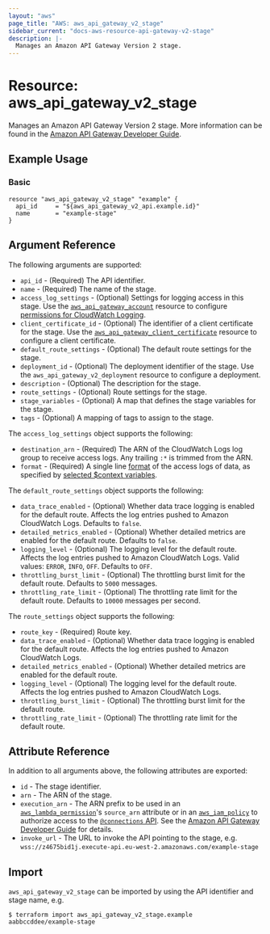 ```yaml
---
layout: "aws"
page_title: "AWS: aws_api_gateway_v2_stage"
sidebar_current: "docs-aws-resource-api-gateway-v2-stage"
description: |-
  Manages an Amazon API Gateway Version 2 stage.
---
```


# Resource: aws_api_gateway_v2_stage

Manages an Amazon API Gateway Version 2 stage.
More information can be found in the [Amazon API Gateway Developer Guide](https://docs.aws.amazon.com/apigateway/latest/developerguide/apigateway-websocket-api.html).

## Example Usage

### Basic

```hcl
resource "aws_api_gateway_v2_stage" "example" {
  api_id     = "${aws_api_gateway_v2_api.example.id}"
  name       = "example-stage"
}
```

## Argument Reference

The following arguments are supported:

* `api_id` - (Required) The API identifier.
* `name` - (Required) The name of the stage.
* `access_log_settings` - (Optional) Settings for logging access in this stage.
Use the [`aws_api_gateway_account`](/docs/providers/aws/r/api_gateway_account.html) resource to configure [permissions for CloudWatch Logging](https://docs.aws.amazon.com/apigateway/latest/developerguide/set-up-logging.html#set-up-access-logging-permissions).
* `client_certificate_id` - (Optional) The identifier of a client certificate for the stage. Use the [`aws_api_gateway_client_certificate`](/docs/providers/aws/r/api_gateway_client_certificate.html) resource to configure a client certificate.
* `default_route_settings` - (Optional) The default route settings for the stage.
* `deployment_id` - (Optional) The deployment identifier of the stage. Use the `aws_api_gateway_v2_deployment` resource to configure a deployment.
* `description` - (Optional) The description for the stage.
* `route_settings` - (Optional) Route settings for the stage.
* `stage_variables` - (Optional) A map that defines the stage variables for the stage.
* `tags` - (Optional) A mapping of tags to assign to the stage.

The `access_log_settings` object supports the following:

* `destination_arn` - (Required) The ARN of the CloudWatch Logs log group to receive access logs. Any trailing `:*` is trimmed from the ARN.
* `format` - (Required) A single line [format](https://docs.aws.amazon.com/apigateway/latest/developerguide/set-up-logging.html#apigateway-cloudwatch-log-formats) of the access logs of data, as specified by [selected $context variables](https://docs.aws.amazon.com/apigateway/latest/developerguide/apigateway-websocket-api-logging.html).

The `default_route_settings` object supports the following:

* `data_trace_enabled` - (Optional) Whether data trace logging is enabled for the default route. Affects the log entries pushed to Amazon CloudWatch Logs.
Defaults to `false`.
* `detailed_metrics_enabled` - (Optional) Whether detailed metrics are enabled for the default route. Defaults to `false`.
* `logging_level` - (Optional) The logging level for the default route. Affects the log entries pushed to Amazon CloudWatch Logs.
Valid values: `ERROR`, `INFO`, `OFF`. Defaults to `OFF`.
* `throttling_burst_limit` - (Optional) The throttling burst limit for the default route. Defaults to `5000` messages.
* `throttling_rate_limit` - (Optional) The throttling rate limit for the default route. Defaults to `10000` messages per second.

The `route_settings` object supports the following:

* `route_key` - (Required) Route key.
* `data_trace_enabled` - (Optional) Whether data trace logging is enabled for the default route. Affects the log entries pushed to Amazon CloudWatch Logs.
* `detailed_metrics_enabled` - (Optional) Whether detailed metrics are enabled for the default route.
* `logging_level` - (Optional) The logging level for the default route. Affects the log entries pushed to Amazon CloudWatch Logs.
* `throttling_burst_limit` - (Optional) The throttling burst limit for the default route.
* `throttling_rate_limit` - (Optional) The throttling rate limit for the default route.

## Attribute Reference

In addition to all arguments above, the following attributes are exported:

* `id` - The stage identifier.
* `arn` - The ARN of the stage.
* `execution_arn` - The ARN prefix to be used in an [`aws_lambda_permission`](/docs/providers/aws/r/lambda_permission.html)'s `source_arn` attribute
or in an [`aws_iam_policy`](/docs/providers/aws/r/iam_policy.html) to authorize access to the [`@connections` API](https://docs.aws.amazon.com/apigateway/latest/developerguide/apigateway-how-to-call-websocket-api-connections.html).
See the [Amazon API Gateway Developer Guide](https://docs.aws.amazon.com/apigateway/latest/developerguide/apigateway-websocket-control-access-iam.html) for details.
* `invoke_url` - The URL to invoke the API pointing to the stage,
  e.g. `wss://z4675bid1j.execute-api.eu-west-2.amazonaws.com/example-stage`

## Import

`aws_api_gateway_v2_stage` can be imported by using the API identifier and stage name, e.g.

```
$ terraform import aws_api_gateway_v2_stage.example aabbccddee/example-stage
```
